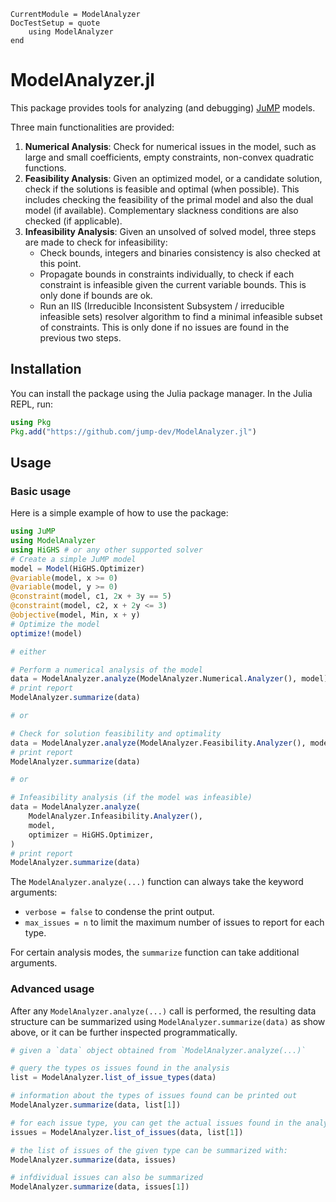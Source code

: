 ```@meta
CurrentModule = ModelAnalyzer
DocTestSetup = quote
    using ModelAnalyzer
end
```

# ModelAnalyzer.jl

This package provides tools for analyzing (and debugging)
[JuMP](https://github.com/jump-dev/JuMP.jl) models.

Three main functionalities are provided:

 1. **Numerical Analysis**: Check for numerical issues in the model, such as
    large and small coefficients, empty constraints, non-convex quadratic
    functions.
 2. **Feasibility Analysis**: Given an optimized model, or a candidate solution,
    check if the solutions is feasible and optimal (when possible). This
    includes checking the feasibility of the primal model and also the dual
    model (if available). Complementary slackness conditions are also checked
    (if applicable).
 3. **Infeasibility Analysis**: Given an unsolved of solved model, three steps
    are made to check for infeasibility:
    - Check bounds, integers and binaries consistency is also checked at this
      point.
    - Propagate bounds in constraints individually, to check if each constraint
      is infeasible given the current variable bounds. This is only done if
      bounds are ok.
    - Run an IIS (Irreducible Inconsistent Subsystem / irreducible infeasible
      sets) resolver algorithm to find a minimal infeasible subset of
      constraints. This is only done if no issues are found in the previous two
      steps.

## Installation

You can install the package using the Julia package manager. In the Julia REPL,
run:

```julia
using Pkg
Pkg.add("https://github.com/jump-dev/ModelAnalyzer.jl")
```

## Usage

### Basic usage

Here is a simple example of how to use the package:

```julia
using JuMP
using ModelAnalyzer
using HiGHS # or any other supported solver
# Create a simple JuMP model
model = Model(HiGHS.Optimizer)
@variable(model, x >= 0)
@variable(model, y >= 0)
@constraint(model, c1, 2x + 3y == 5)
@constraint(model, c2, x + 2y <= 3)
@objective(model, Min, x + y)
# Optimize the model
optimize!(model)

# either

# Perform a numerical analysis of the model
data = ModelAnalyzer.analyze(ModelAnalyzer.Numerical.Analyzer(), model)
# print report
ModelAnalyzer.summarize(data)

# or

# Check for solution feasibility and optimality
data = ModelAnalyzer.analyze(ModelAnalyzer.Feasibility.Analyzer(), model)
# print report
ModelAnalyzer.summarize(data)

# or

# Infeasibility analysis (if the model was infeasible)
data = ModelAnalyzer.analyze(
    ModelAnalyzer.Infeasibility.Analyzer(),
    model,
    optimizer = HiGHS.Optimizer,
)
# print report
ModelAnalyzer.summarize(data)
```

The `ModelAnalyzer.analyze(...)` function can always take the keyword arguments:
 * `verbose = false` to condense the print output.
 * `max_issues = n` to limit the maximum number of issues to report for each
   type.

For certain analysis modes, the `summarize` function can take additional
arguments.

### Advanced usage

After any `ModelAnalyzer.analyze(...)` call is performed, the resulting data
structure can be summarized using `ModelAnalyzer.summarize(data)` as show above,
or it can be further inspected programmatically.

```julia
# given a `data` object obtained from `ModelAnalyzer.analyze(...)`

# query the types os issues found in the analysis
list = ModelAnalyzer.list_of_issue_types(data)

# information about the types of issues found can be printed out
ModelAnalyzer.summarize(data, list[1])

# for each issue type, you can get the actual issues found in the analysis
issues = ModelAnalyzer.list_of_issues(data, list[1])

# the list of issues of the given type can be summarized with:
ModelAnalyzer.summarize(data, issues)

# infdividual issues can also be summarized
ModelAnalyzer.summarize(data, issues[1])
```

